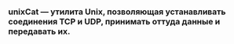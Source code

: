 ### unixCat — утилита Unix, позволяющая устанавливать соединения TCP и UDP, принимать оттуда данные и передавать их.
